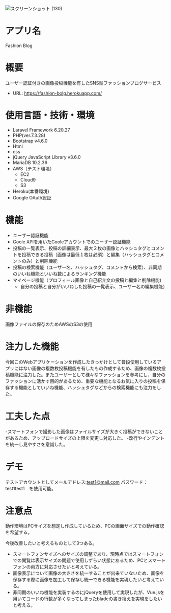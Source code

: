 ![スクリーンショット (130)](https://user-images.githubusercontent.com/82688696/141325419-3fb21105-8043-487c-b3d3-42453c517f88.png)

# アプリ名
Fashion Blog
# 概要
ユーザー認証付きの画像投稿機能を有したSNS型ファッションブログサービス
- URL: https://fashion-bolg.herokuapp.com/
# 使用言語・技術・環境
- Laravel Framework 6.20.27
- PHP(ver.7.3.28)
- Bootstrap v4.6.0 
- Html
- css
- jQuery JavaScript Library v3.6.0
- MariaDB 10.2.36
- AWS（テスト環境）
    - EC2
    - Cloud9
    - S3 
- Heroku(本番環境)
- Google OAuth認証
# 機能
- ユーザー認証機能
- Goole APIを用いたGooleアカウントでのユーザー認証機能
- 投稿の一覧表示、投稿の詳細表示、最大２枚の画像とハッシュタグとコメントを投稿できる投稿（画像は最低１枚は必須）と編集（ハッシュタグとコメントのみ）と削除機能
- 投稿の検索機能（ユーザー名、ハッシュタグ、コメントから検索）、非同期のいいね機能といいね数によるランキング機能
- マイページ機能（プロフィール画像と自己紹介文の投稿と編集と削除機能)
    - 自分の投稿と自分がいいねした投稿の一覧表示、ユーザー名の編集機能）
# 非機能
画像ファイルの保存のためAWSのS3の使用
# 注力した機能
今回このWebアプリケーションを作成したきっかけとして普段使用しているアプリにはない画像の複数枚投稿機能を有したもの作成するため、画像の複数枚投稿機能に注力した。またユーザーとして様々なファッションを参考にし、自分のファッションに活かす目的があるため、重要な機能となるお気に入りの投稿を保存する機能としていいね機能、ハッシュタグなどからの検索機能にも注力をした。
# 工夫した点
-スマートフォンで撮影した画像はファイルサイズが大きく投稿ができないことがあるため、アップロードサイズの上限を変更し対応した。
-改行やインデントを統一し見やすさを意識した。
# デモ
テストアカウントとしてメールアドレス:test1@mail.com パスワード：test1test1　を使用可能。

# 注意点
動作環境はPCサイズを想定し作成しているため、PCの画面サイズでの動作確認を希望する。

今後改善したいと考えるものとして3つある。
- スマートフォンサイズへのサイズの調整であり、現時点ではスマートフォンでの閲覧は表示サイズの問題で使用しずらい状態にあるため、PCとスマートフォンの両方に対応させたいと考えている。
- 画像表示について画像の大きさを統一することが出来ていないため、画像を保存する際に画像を加工して保存し統一できる機能を実現したいと考えている。
- 非同期のいいね機能を実装するのにjQueryを使用して実現したが、Vue.jsを用いてコードの行数が多くなってしまったbladeの書き換えを実現をしたいと考える。



